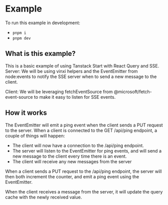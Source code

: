 # Example

To run this example in development:

- `pnpm i`
- `pnpm dev`

## What is this example?

This is a basic example of using Tanstack Start with React Query and SSE.
Server:
We will be using vinxi helpers and the EventEmitter from node:events to notify the SSE server when to send a new message to the client.

Client:
We will be leveraging fetchEventSource from @microsoft/fetch-event-source to make it easy to listen for SSE events.

## How it works

The EventEmitter will emit a ping event when the client sends a PUT request to the server.
When a client is connected to the GET /api/ping endpoint, a couple of things will happen:

- The client will now have a connection to the /api/ping endpoint.
- The server will listen to the EventEmitter for ping events, and will send a new message to the client every time there is an event.
- The client will receive any new messages from the server

When a client sends a PUT request to the /api/ping endpoint, the server will then both increment the counter, and emit a ping event using the EventEmitter.

When the client receives a message from the server, it will update the query cache with the newly received value.
